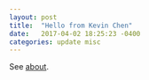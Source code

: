 ```yaml
---
layout: post
title:  "Hello from Kevin Chen"
date:   2017-04-02 18:25:23 -0400
categories: update misc
---
```

See [about](/j/about/).
